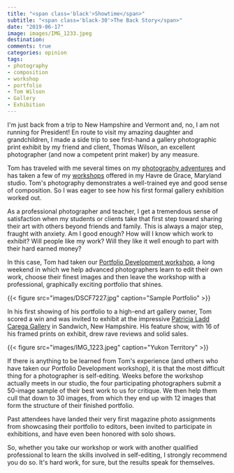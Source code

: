 ```yaml
---
title: "<span class='black'>Showtime</span>"
subtitle: "<span class='black-30'>The Back Story</span>"
date: "2019-06-17"
image: images/IMG_1233.jpeg
destination:
comments: true
categories: opinion
tags:
- photography
- composition
- workshop
- portfolio
- Tom Wilson
- Gallery
- Exhibition
---
```


I'm just back from a trip to New Hampshire and Vermont and, no, I am not running for President! En route to visit my amazing daughter and grandchildren, I made a side trip to see first-hand a gallery photographic print exhibit by my friend and client, Thomas Wilson, an excellent photographer (and now a competent print maker) by any measure. 

Tom has traveled with me several times on my [photography adventures](https://lesterpickerphoto.com/types/tour/) and has taken a few of my [workshops](https://lesterpickerphoto.com/types/workshop/) offered in my Havre de Grace, Maryland studio. Tom's photography demonstrates a well-trained eye and good sense of composition. So I was eager to see how his first formal gallery exhibition worked out. 

As a professional photographer and teacher, I get a tremendous sense of satisfaction when my students or clients take that first step toward sharing their art with others beyond friends and family. This is always a major step, fraught with anxiety. Am I good enough? How will I know which work to exhibit? Will people like my work? Will they like it well enough to part with their hard earned money?  

In this case, Tom had taken our [Portfolio Development workshop](https://lesterpickerphoto.com/types/workshop/), a long weekend in which we help advanced photographers learn to edit their own work, choose their finest images and then leave the workshop with a professional, graphically exciting portfolio that shines. 

{{< figure src="images/DSCF7227.jpg" caption="Sample Portfolio" >}}

In his first showing of his portfolio to a high-end art gallery owner, Tom scored a win and was invited to exhibit at the impressive [Patricia Ladd Carega Gallery](https://www.patricialaddcaregagallery.com/) in Sandwich, New Hampshire. His feature show, with 16 of his framed prints on exhibit, drew rave reviews and solid sales. 

{{< figure src="images/IMG_1223.jpeg" caption="Yukon Territory" >}}

If there is anything to be learned from Tom's experience (and others who have taken our Portfolio Development workshop), it is that the most difficult thing for a photographer is self-editing. Weeks before the workshop actually meets in our studio, the four participating photographers submit a 50-image sample of their best work to us for critique. We then help them cull that down to 30 images, from which they end up with 12 images that form the structure of their finished portfolio. 

Past attendees have landed their very first magazine photo assignments from showcasing their portfolio to editors, been invited to participate in exhibitions, and have even been honored with solo shows. 

So, whether you take our workshop or work with another qualified professional to learn the skills involved in self-editing, I strongly recommend you do so. It's hard work, for sure, but the results speak for themselves. 

